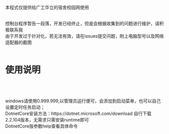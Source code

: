 本程式仅提供给广工华立的宿舍校园网使用<br/><br/>

控制台程序暂告一段落，开发已经终止，但是会根据收集到的问题进行维护，请积极联系我<br/>
由于开发过于针对化，若无法有效，请在issues提交问题，附上电脑型号以及网络适配器的截图<br/><br/>
<h1>使用说明</h1><br/>
<br/>
<br/>
windows请使用0.999.999,以管理员运行便可，会添加到启动菜单，也可以自己设置定时任务启动；<br/>
DotnetCore安装方法：https://dotnet.microsoft.com/download  自行下载2.2.104版本，无需求只需安装runtime即可<br/>
DotnetCore版参数help查看具体命令
